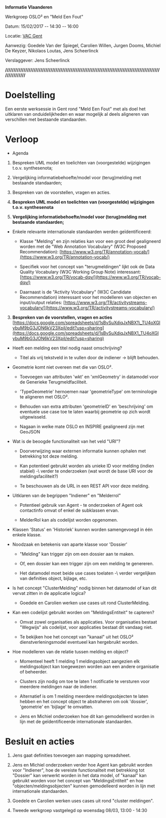 **Informatie Vlaanderen**

Werkgroep OSLO² en "Meld Een Fout"

Datum: 15/02/2017 -- 14:30 -- 16:00

Locatie: [VAC
Gent](https://www.google.be/maps/place/VAC+Gent/@51.0371235,3.7065649,17z/data=!3m1!4b1!4m5!3m4!1s0x47c37162c6c82103:0xad3dbba6a7c4cc90!8m2!3d51.0371201!4d3.7087536?hl=nl&dg=dbrw&newdg=1)

Aanwezig: Goedele Van der Spiegel, Carolien Willen, Jurgen Dooms,
Michiel De Keyzer, Nikolaos Loutas, Jens Scheerlinck

Verslaggever: Jens Scheerlinck

**////////////////////////////////////////////////////////////////////////////////////////////////////////**

Doelstelling
============

Een eerste werksessie in Gent rond \"Meld Een Fout" met als doel het
uitklaren van onduidelijkheden en waar mogelijk al deels aligneren van
verschillen met bestaande standaarden.

Verloop
=======

-   Agenda

1.  Bespreken UML model en toelichten van (voorgestelde) wijzigingen t.o.v. synthesenota;

2.  Vergelijking informatiebehoefte/model voor (terug)melding met bestaande standaarden;

3.  Bespreken van de voorstellen, vragen en acties.

1.  **Bespreken UML model en toelichten van (voorgestelde) wijzigingen t.o.v. synthesenota**

2.  **Vergelijking informatiebehoefte/model voor (terug)melding met bestaande standaarden;**

-   Enkele relevante internationale standaarden werden geïdentificeerd:

    -   Klasse \"Melding\" en zijn relaties kan voor een groot deel gealigneerd worden met de \"Web Annotation Vocabulary\" (W3C Proposed Recommendation): [https://www.w3.org/TR/annotation-vocab/](https://www.w3.org/TR/annotation-vocab/)

    -   Specifiek voor het concept van \"terugmeldingen\" lijkt ook de Data Quality Vocabulary (W3C Working Group Note) interessant: [https://www.w3.org/TR/vocab-dqv/](https://www.w3.org/TR/vocab-dqv/)

    -   Daarnaast is de "Activity Vocabulary" (W3C Candidate Recommendation) interessant voor het modelleren van objecten en input/output relaties: [https://www.w3.org/TR/activitystreams-vocabulary/](https://www.w3.org/TR/activitystreams-vocabulary/)

3.  **Bespreken van de voorstellen, vragen en acties** [https://docs.google.com/spreadsheets/d/1sBvSuXdiqJxNBX1\_TU4oXGlybuM9bG3JON6kV23XpiI/edit?usp=sharing](https://docs.google.com/spreadsheets/d/1sBvSuXdiqJxNBX1_TU4oXGlybuM9bG3JON6kV23XpiI/edit?usp=sharing)

-   Heeft een melding een titel nodig naast omschrijving?

    -   Titel als vrij tekstveld in te vullen door de indiener -\> blijft behouden.

-   Geometrie komt niet overeen met die van OSLO².

    -   Toevoegen van attributen 'wkt' en 'xmlGeometry' in datamodel voor de Generieke Terugmeldfaciliteit.

    -   'TypeGeometrie' hernoemen naar 'geometrieType' om terminologie te aligneren met OSLO².

    -   Behouden van extra attributen 'geometrieID' en 'beschrijving' om eventuele use case toe te laten waarbij geometrie op zich wordt uitgewisseld.

    -   Nagaan in welke mate OSLO en INSPIRE gealigneerd zijn met GeoJSON

-   Wat is de beoogde functionaliteit van het veld \"URI\"?

    -   Doorverwijzing waar externen informatie kunnen ophalen met betrekking tot deze melding.

    -   Kan potentieel gebruikt worden als unieke ID voor melding (indien stabiel) -\ verder te onderzoeken (wat wordt de base URI voor de meldingsfaciliteit?)

    -   Te beschouwen als de URL in een REST API voor deze melding.

-   Uitklaren van de begrippen "Indiener" en "Melderrol"

    -   Potentieel gebruik van Agent - te onderzoeken of Agent ook contactinfo omvat of enkel de subklassen ervan.

    -   MelderRol kan als codelijst worden opgenomen.

-   Klassen 'Status' en 'Historiek' kunnen worden samengevoegd in één enkele klasse.

-   Noodzaak en betekenis van aparte klasse voor 'Dossier'

    -   \"Melding" kan trigger zijn om een dossier aan te maken.

    -   Of, een dossier kan een trigger zijn om een melding te genereren.

    -   Het datamodel moet beide use cases toelaten -\ verder vergelijken van definities object, bijlage, etc.

-   Is het concept "ClusterMelding" nodig binnen het datamodel of kan dit vervat zitten in de applicatie logica?

    -   Goedele en Carolien werken use cases uit rond ClusterMelding.

-   Kan een codelijst gebruikt worden om "MeldingsEntiteit" te capteren?

    -   Omvat zowel organisaties als applicaties. Voor organisaties bestaat "Wegwijs" als codelijst, voor applicaties bestaat dit vandaag niet.

    -   Te bekijken hoe het concept van "kanaal" uit het OSLO² dienstverleningsmodel eventueel kan hergebruikt worden.

-   Hoe modelleren van de relatie tussen melding en object?

    -   Momenteel heeft 1 melding 1 meldingsobject aangezien elk meldingsobject kan toegewezen worden aan een andere organisatie of beheerder.

    -   Clusters zijn nodig om toe te laten 1 notificatie te versturen voor meerdere meldingen naar de indiener.

    -   Alternatief is om 1 melding meerdere meldingsobjecten te laten hebben en het concept object te abstraheren om ook 'dossier', 'geometrie' en 'bijlage' te omvatten.

    -   Jens en Michiel onderzoeken hoe dit kan gemodelleerd worden in lijn met de geïdentificeerde internationale standaarden.

Besluit en acties
=================

1.  Jens gaat definities toevoegen aan mapping
    spreadsheet.

2.  Jens en Michiel onderzoeken verder hoe
    Agent kan gebruikt worden voor "Indiener", hoe de vereiste
    functionaliteit met betrekking tot "Dossier" kan verwerkt worden in
    het data model, of "kanaal" kan gebruikt worden voor het concept van
    "MeldingsEntiteit" en hoe "objecten/meldingsobjecten" kunnen
    gemodelleerd worden in lijn met internationale standaarden.

3.  Goedele en Carolien werken uses cases uit
    rond "cluster meldingen".

4.  Tweede werkgroep vastgelegd op woensdag 08/03, 13:00 - 14:30
